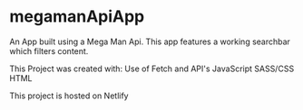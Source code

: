 # megamanApiApp

An App built using a Mega Man Api. This app features a working searchbar which filters content.

This Project was created with:
Use of Fetch and API's
JavaScript
SASS/CSS
HTML

This project is hosted on Netlify
